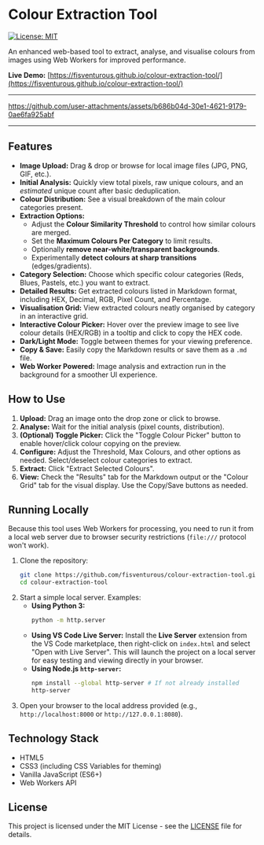 # Colour Extraction Tool

[![License: MIT](https://img.shields.io/badge/License-MIT-yellow.svg)](LICENSE.md) <!-- Links to your LICENSE file -->

An enhanced web-based tool to extract, analyse, and visualise colours from images using Web Workers for improved performance.

**Live Demo:** [https://fisventurous.github.io/colour-extraction-tool/](https://fisventurous.github.io/colour-extraction-tool/)

---

https://github.com/user-attachments/assets/b686b04d-30e1-4621-9179-0ae6fa925abf

---

## Features

*   **Image Upload:** Drag & drop or browse for local image files (JPG, PNG, GIF, etc.).
*   **Initial Analysis:** Quickly view total pixels, raw unique colours, and an *estimated* unique count after basic deduplication.
*   **Colour Distribution:** See a visual breakdown of the main colour categories present.
*   **Extraction Options:**
    *   Adjust the **Colour Similarity Threshold** to control how similar colours are merged.
    *   Set the **Maximum Colours Per Category** to limit results.
    *   Optionally **remove near-white/transparent backgrounds**.
    *   Experimentally **detect colours at sharp transitions** (edges/gradients).
*    **Category Selection:** Choose which specific colour categories (Reds, Blues, Pastels, etc.) you want to extract.
*    **Detailed Results:** Get extracted colours listed in Markdown format, including HEX, Decimal, RGB, Pixel Count, and Percentage.
*    **Visualisation Grid:** View extracted colours neatly organised by category in an interactive grid.
*    **Interactive Colour Picker:** Hover over the preview image to see live colour details (HEX/RGB) in a tooltip and click to copy the HEX code.
*    **Dark/Light Mode:** Toggle between themes for your viewing preference.
*    **Copy & Save:** Easily copy the Markdown results or save them as a `.md` file.
*    **Web Worker Powered:** Image analysis and extraction run in the background for a smoother UI experience.

## How to Use

1.  **Upload:** Drag an image onto the drop zone or click to browse.
2.  **Analyse:** Wait for the initial analysis (pixel counts, distribution).
3.  **(Optional) Toggle Picker:** Click the "Toggle Colour Picker" button to enable hover/click colour copying on the preview.
4.  **Configure:** Adjust the Threshold, Max Colours, and other options as needed. Select/deselect colour categories to extract.
5.  **Extract:** Click "Extract Selected Colours".
6.  **View:** Check the "Results" tab for the Markdown output or the "Colour Grid" tab for the visual display. Use the Copy/Save buttons as needed.

## Running Locally

Because this tool uses Web Workers for processing, you need to run it from a local web server due to browser security restrictions (`file:///` protocol won't work).

1.  Clone the repository:
    ```bash
    git clone https://github.com/fisventurous/colour-extraction-tool.git
    cd colour-extraction-tool
    ```
2.  Start a simple local server. Examples:
    *   **Using Python 3:**
        ```bash
        python -m http.server
        ```
    *   **Using VS Code Live Server:** Install the **Live Server** extension from the VS Code marketplace, then right-click on `index.html` and select "Open with Live Server". This will launch the project on a local server for easy testing and viewing directly in your browser.
    *   **Using Node.js `http-server`:**
        ```bash
        npm install --global http-server # If not already installed
        http-server
        ```
3.  Open your browser to the local address provided (e.g., `http://localhost:8000` or `http://127.0.0.1:8080`).

## Technology Stack

*   HTML5
*   CSS3 (including CSS Variables for theming)
*   Vanilla JavaScript (ES6+)
*   Web Workers API

## License

This project is licensed under the MIT License - see the [LICENSE](LICENSE) file for details.
